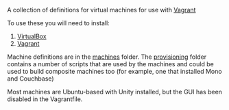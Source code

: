 A collection of definitions for virtual machines for use with [Vagrant](http://www.vagrantup.com)

To use these you will need to install:

1. [VirtualBox](https://www.virtualbox.org/wiki/Downloads)
2. [Vagrant](https://www.vagrantup.com/downloads.html)

Machine definitions are in the [machines](tree/master/machines) folder.  The [provisioning](tree/master/provisioning) folder contains a number of scripts that are used by the machines and could be used to build composite machines too (for example, one that installed Mono and Couchbase)

Most machines are Ubuntu-based with Unity installed, but the GUI has been disabled in the Vagrantfile.